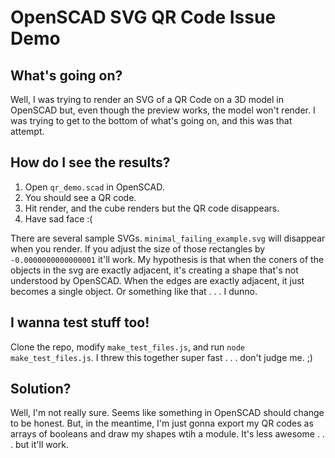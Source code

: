 # OpenSCAD SVG QR Code Issue Demo

## What's going on?

Well, I was trying to render an SVG of a QR Code on a 3D model in OpenSCAD but, even though the preview works, the model won't render.  I was trying to get to the bottom of what's going on, and this was that attempt.

## How do I see the results?

1. Open `qr_demo.scad` in OpenSCAD.
2. You should see a QR code.
3. Hit render, and the cube renders but the QR code disappears.
4. Have sad face :(

There are several sample SVGs.  `minimal_failing_example.svg` will disappear when you render.  If you adjust the size of those rectangles by `-0.0000000000000001` it'll work.  My hypothesis is that when the coners of the objects in the svg are exactly adjacent, it's creating a shape that's not understood by OpenSCAD.  When the edges are exactly adjacent, it just becomes a single object.  Or something like that . . . I dunno.

## I wanna test stuff too!

Clone the repo, modify `make_test_files.js`, and run `node make_test_files.js`.  I threw this together super fast . . . don't judge me. ;)

## Solution?

Well, I'm not really sure.  Seems like something in OpenSCAD should change to be honest.  But, in the meantime, I'm just gonna export my QR codes as arrays of booleans and draw my shapes wtih a module.  It's less awesome . . . but it'll work.

